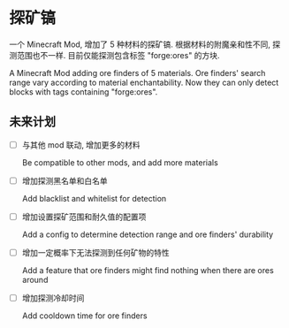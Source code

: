 # 探矿镐

一个 Minecraft Mod, 增加了 5 种材料的探矿镐. 根据材料的附魔亲和性不同, 探测范围也不一样. 目前仅能探测包含标签 "forge:ores" 的方块.

A Minecraft Mod adding ore finders of 5 materials. Ore finders' search range vary according to material enchantability. Now they can only detect blocks with tags containing "forge:ores".

## 未来计划

- [ ] 与其他 mod 联动, 增加更多的材料

  Be compatible to other mods, and add more materials

- [ ] 增加探测黑名单和白名单

  Add blacklist and whitelist for detection

- [ ] 增加设置探矿范围和耐久值的配置项

  Add a config to determine detection range and ore finders' durability

- [ ] 增加一定概率下无法探测到任何矿物的特性

  Add a feature that ore finders might find nothing when there are ores around

- [ ] 增加探测冷却时间

  Add cooldown time for ore finders
